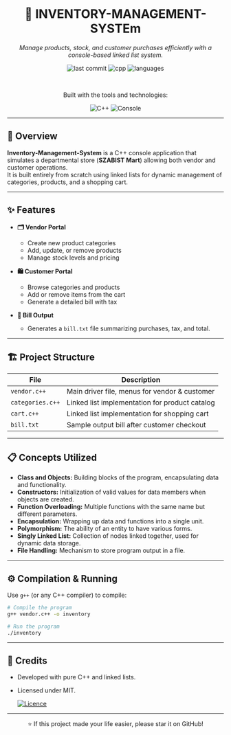 <div align="center">

# 🛒 INVENTORY-MANAGEMENT-SYSTEm

*Manage products, stock, and customer purchases efficiently with a console-based linked list system.*

![last commit](https://img.shields.io/github/last-commit/Muhammad-Ahmed-Rayyan/Inventory-Management-System)
![cpp](https://img.shields.io/badge/C++-100%25-blue)
![languages](https://img.shields.io/github/languages/count/Muhammad-Ahmed-Rayyan/Inventory-Management-System)

<br>

Built with the tools and technologies:

![C++](https://img.shields.io/badge/C%2B%2B-00599C?style=for-the-badge&logo=c%2B%2B&logoColor=white)
![Console](https://img.shields.io/badge/Console-Application-black?style=for-the-badge&logo=windowsterminal&logoColor=white)

</div>

---

## 🚀 Overview

**Inventory-Management-System** is a C++ console application that simulates a departmental store (**SZABIST Mart**) allowing both vendor and customer operations.  
It is built entirely from scratch using linked lists for dynamic management of categories, products, and a shopping cart.

---

## ✨ Features

- **🗂️ Vendor Portal**
  - Create new product categories
  - Add, update, or remove products
  - Manage stock levels and pricing

- **🛍️ Customer Portal**
  - Browse categories and products
  - Add or remove items from the cart
  - Generate a detailed bill with tax

- **📝 Bill Output**
  - Generates a `bill.txt` file summarizing purchases, tax, and total.

---

## 🏗️ Project Structure

| File            | Description                                      |
|-----------------|--------------------------------------------------|
| `vendor.c++`    | Main driver file, menus for vendor & customer    |
| `categories.c++`| Linked list implementation for product catalog   |
| `cart.c++`      | Linked list implementation for shopping cart     |
| `bill.txt`      | Sample output bill after customer checkout       |

---

## 📋 Concepts Utilized

- **Class and Objects:** Building blocks of the program, encapsulating data and functionality.
- **Constructors:** Initialization of valid values for data members when objects are created.
- **Function Overloading:** Multiple functions with the same name but different parameters.
- **Encapsulation:** Wrapping up data and functions into a single unit.
- **Polymorphism:** The ability of an entity to have various forms.
- **Singly Linked List:** Collection of nodes linked together, used for dynamic data storage.
- **File Handling:** Mechanism to store program output in a file.

---

## ⚙️ Compilation & Running

Use `g++` (or any C++ compiler) to compile:

```bash
# Compile the program
g++ vendor.c++ -o inventory

# Run the program
./inventory
```

---

## 📝 Credits

- Developed with pure C++ and linked lists.
- Licensed under MIT.

    [![Licence](https://img.shields.io/github/license/Ileriayo/markdown-badges?style=for-the-badge)](./LICENSE)
---

<div align="center">

⭐ If this project made your life easier, please star it on GitHub!

</div>
